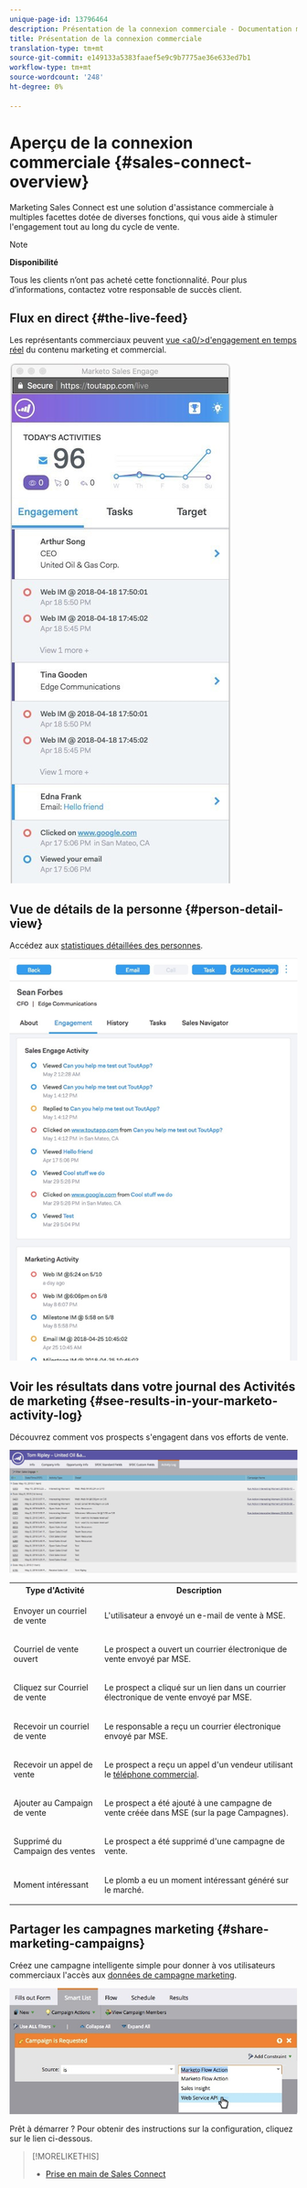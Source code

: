 ```yaml
---
unique-page-id: 13796464
description: Présentation de la connexion commerciale - Documentation marketing - Documentation du produit
title: Présentation de la connexion commerciale
translation-type: tm+mt
source-git-commit: e149133a5383faaef5e9c9b7775ae36e633ed7b1
workflow-type: tm+mt
source-wordcount: '248'
ht-degree: 0%

---
```



# Aperçu de la connexion commerciale {#sales-connect-overview}

Marketing Sales Connect est une solution d&#39;assistance commerciale à multiples facettes dotée de diverses fonctions, qui vous aide à stimuler l&#39;engagement tout au long du cycle de vente.

>[!NOTE]
>
>**Disponibilité**
>
>Tous les clients n’ont pas acheté cette fonctionnalité. Pour plus d’informations, contactez votre responsable de succès client.

## Flux en direct {#the-live-feed}

Les représentants commerciaux peuvent [vue &lt;a0/>d&#39;engagement en temps réel](http://docs.marketo.com/x/d4TS) du contenu marketing et commercial.

![](assets/engagement.jpg)

## Vue de détails de la personne {#person-detail-view}

Accédez aux [statistiques détaillées des personnes](http://docs.marketo.com/x/e4TS).

![](assets/2018-05-11-at-3.28-pm.jpg)

## Voir les résultats dans votre journal des Activités de marketing {#see-results-in-your-marketo-activity-log}

Découvrez comment vos prospects s&#39;engagent dans vos efforts de vente.

![](assets/2018-05-11-at-3.30-pm.jpg)

<table> 
 <tbody> 
  <tr> 
   <th>Type d'Activité</th> 
   <th>Description</th> 
  </tr> 
  <tr> 
   <td><p>Envoyer un courriel de vente</p></td> 
   <td><p>L'utilisateur a envoyé un e-mail de vente à MSE.</p></td> 
  </tr> 
  <tr> 
   <td><p>Courriel de vente ouvert</p></td> 
   <td><p>Le prospect a ouvert un courrier électronique de vente envoyé par MSE.</p></td> 
  </tr> 
  <tr> 
   <td><p>Cliquez sur Courriel de vente</p></td> 
   <td><p>Le prospect a cliqué sur un lien dans un courrier électronique de vente envoyé par MSE.</p></td> 
  </tr> 
  <tr> 
   <td colspan="1"><p>Recevoir un courriel de vente</p></td> 
   <td colspan="1"><p>Le responsable a reçu un courrier électronique envoyé par MSE.</p></td> 
  </tr> 
  <tr> 
   <td colspan="1"><p>Recevoir un appel de vente</p></td> 
   <td colspan="1"><p>Le prospect a reçu un appel d'un vendeur utilisant le <a href="http://docs.marketo.com/x/NgDb" rel="nofollow">téléphone commercial</a>.</p></td> 
  </tr> 
  <tr> 
   <td colspan="1"><p>Ajouter au Campaign de vente</p></td> 
   <td colspan="1"><p>Le prospect a été ajouté à une campagne de vente créée dans MSE (sur la page Campagnes).</p></td> 
  </tr> 
  <tr> 
   <td colspan="1"><p>Supprimé du Campaign des ventes</p></td> 
   <td colspan="1"><p>Le prospect a été supprimé d'une campagne de vente.</p></td> 
  </tr> 
  <tr> 
   <td colspan="1"><p>Moment intéressant</p></td> 
   <td colspan="1"><p>Le plomb a eu un moment intéressant généré sur le marché.</p></td> 
  </tr> 
 </tbody> 
</table>

## Partager les campagnes marketing {#share-marketing-campaigns}

Créez une campagne intelligente simple pour donner à vos utilisateurs commerciaux l&#39;accès aux [données de campagne marketing](http://docs.marketo.com/x/NwDh).

![](assets/campaign-is-requested.jpg)

Prêt à démarrer ? Pour obtenir des instructions sur la configuration, cliquez sur le lien ci-dessous.

>[!MORELIKETHIS]
>
>* [Prise en main de Sales Connect](http://docs.marketo.com/x/coTS)

>



